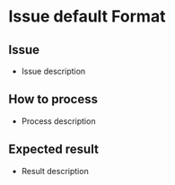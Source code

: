 
# Issue default Format

## Issue
- Issue description 

## How to process
-  Process description

## Expected result
-  Result description
